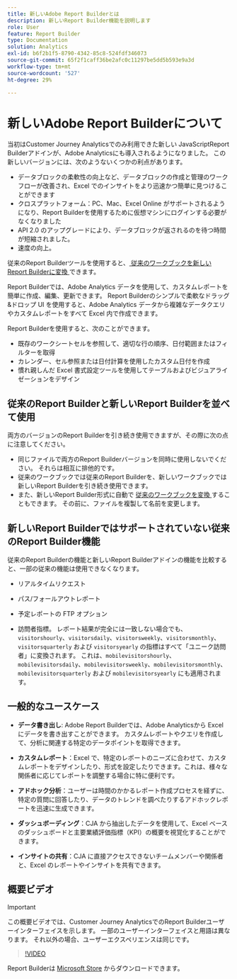 ```yaml
---
title: 新しいAdobe Report Builderとは
description: 新しいReport Builder機能を説明します
role: User
feature: Report Builder
type: Documentation
solution: Analytics
exl-id: b6f2b1f5-8790-4342-85c8-524fdf346073
source-git-commit: 65f2f1caff36be2afc0c11297be5dd5b593e9a3d
workflow-type: tm+mt
source-wordcount: '527'
ht-degree: 29%

---
```


# 新しいAdobe Report Builderについて

当初はCustomer Journey Analyticsでのみ利用できた新しい JavaScriptReport Builderアドインが、Adobe Analyticsにも導入されるようになりました。 この新しいバージョンには、次のようないくつかの利点があります。

- データブロックの柔軟性の向上など、データブロックの作成と管理のワークフローが改善され、Excel でのインサイトをより迅速かつ簡単に見つけることができます
- クロスプラットフォーム：PC、Mac、Excel Online がサポートされるようになり、Report Builderを使用するために仮想マシンにログインする必要がなくなりました
- API 2.0 のアップグレードにより、データブロックが返されるのを待つ時間が短縮されました。
- 速度の向上。

従来のReport Builderツールを使用すると、[ 従来のワークブックを新しいReport Builderに変換 ](/help/analyze/report-builder/convert-workbooks.md) できます。

Report Builderでは、Adobe Analytics データを使用して、カスタムレポートを簡単に作成、編集、更新できます。 Report Builderのシンプルで柔軟なドラッグ&amp;ドロップ UI を使用すると、Adobe Analytics データから複雑なデータクエリやカスタムレポートをすべて Excel 内で作成できます。

Report Builderを使用すると、次のことができます。

- 既存のワークシートセルを参照して、適切な行の順序、日付範囲またはフィルターを取得
- カレンダー、セル参照または日付計算を使用したカスタム日付を作成
- 慣れ親しんだ Excel 書式設定ツールを使用してテーブルおよびビジュアライゼーションをデザイン

## 従来のReport Builderと新しいReport Builderを並べて使用

両方のバージョンのReport Builderを引き続き使用できますが、その際に次の点に注意してください。

- 同じファイルで両方のReport Builderバージョンを同時に使用しないでください。 それらは相互に排他的です。
- 従来のワークブックでは従来のReport Builderを、新しいワークブックでは新しいReport Builderを引き続き使用できます。
- また、新しいReport Builder形式に自動で [ 従来のワークブックを変換 ](/help/analyze/report-builder/convert-workbooks.md) することもできます。 その前に、ファイルを複製して名前を変更します。

## 新しいReport Builderではサポートされていない従来のReport Builder機能

従来のReport Builderの機能と新しいReport Builderアドインの機能を比較すると、一部の従来の機能は使用できなくなります。

- リアルタイムリクエスト

- パス/フォールアウトレポート

- 予定レポートの FTP オプション

- 訪問者指標。 レポート結果が完全には一致しない場合でも、`visitorshourly`、`visitorsdaily`、`visitorsweekly`、`visitorsmonthly`、`visitorsquarterly` および `visitorsyearly` の指標はすべて「ユニーク訪問者」に変換されます。 これは、`mobilevisitorshourly`、`mobilevisitorsdaily`、`mobilevisitorsweekly`、`mobilevisitorsmonthly`、`mobilevisitorsquarterly` および `mobilevisitorsyearly` にも適用されます。

## 一般的なユースケース

- **データ書き出し**: Adobe Report Builderでは、Adobe Analyticsから Excel にデータを書き出すことができます。 カスタムレポートやクエリを作成して、分析に関連する特定のデータポイントを取得できます。

- **カスタムレポート**：Excel で、特定のレポートのニーズに合わせて、カスタムレポートをデザインしたり、形式を設定したりできます。これは、様々な関係者に応じてレポートを調整する場合に特に便利です。

- **アドホック分析**：ユーザーは時間のかかるレポート作成プロセスを経ずに、特定の質問に回答したり、データのトレンドを調べたりするアドホックレポートを迅速に生成できます。

- **ダッシュボーディング**：CJA から抽出したデータを使用して、Excel ベースのダッシュボードと主要業績評価指標（KPI）の概要を視覚化することができます。

- **インサイトの共有**：CJA に直接アクセスできないチームメンバーや関係者と、Excel のレポートやインサイトを共有できます。

## 概要ビデオ

>[!IMPORTANT]
>
>この概要ビデオでは、Customer Journey AnalyticsでのReport Builderユーザーインターフェイスを示します。 一部のユーザーインターフェイスと用語は異なります。 それ以外の場合、ユーザーエクスペリエンスは同じです。

>[!VIDEO](https://video.tv.adobe.com/v/337569/?quality=12&learn=on)

Report Builderは [Microsoft Store](https://appsource.microsoft.com/en-us/product/office/WA200003101?tab=Overview) からダウンロードできます。
